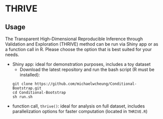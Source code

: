 # THRIVE
 
## Usage

The Transparent High-Dimensional Reproducible Inference through Validation and Exploration (THRIVE) method can be run via Shiny app or as a function call in R. Please choose the option that is best suited for your needs.

- Shiny app: ideal for demonstration purposes, includes a toy dataset
  - Download the latest repository and run the bash script (R must be installed):
  ```
  git clone https://github.com/michaelwcheung/Conditional-Bootstrap.git
  cd Conditional-Bootstrap
  sh run.sh
  ```
- function call, `thrive()`: ideal for analysis on full dataset, includes parallelization options for faster computation (located in `THRIVE.R`)